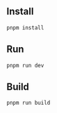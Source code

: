 ## Install

```shell
pnpm install
```

## Run

```shell
pnpm run dev
```

## Build

```shell
pnpm run build
```
